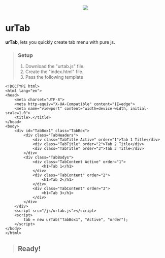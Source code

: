 <p align="center">
  <img src="https://www.urbanhacks.co/static/img/logo/beyaz_logo.png">
</p>

# urTab

**urTab**, lets you quickly create tab menu with pure js.

> ### Setup
> 1. Download the "urtab.js" file.
> 2. Create the "index.html" file.
> 3. Pass the following template
```
<!DOCTYPE html>
<html lang="en">
<head>
    <meta charset="UTF-8">
    <meta http-equiv="X-UA-Compatible" content="IE=edge">
    <meta name="viewport" content="width=device-width, initial-scale=1.0">
    <title>.</title>
</head>
<body>
    <div id="TabBox1" class="TabBox">
        <div class="TabHeaders">
            <div class="TabTitle Active" order="1">Tab 1 Title</div>
            <div class="TabTitle" order="2">Tab 2 Title</div>
            <div class="TabTitle" order="3">Tab 3 Title</div>
        </div>
        <div class="TabBodys">
            <div class="TabContent Active" order="1">
                <h1>Tab 1</h1>
            </div>
            <div class="TabContent" order="2">
                <h1>Tab 2</h1>
            </div>
            <div class="TabContent" order="3">
                <h1>Tab 3</h1>
            </div>
        </div>
    </div>
    <script src="/js/urtab.js"></script>
    <script>
        tab = new urTab("TabBox1", "Active", "order");
    </script>
</body>
</html>
```
> ## Ready!
